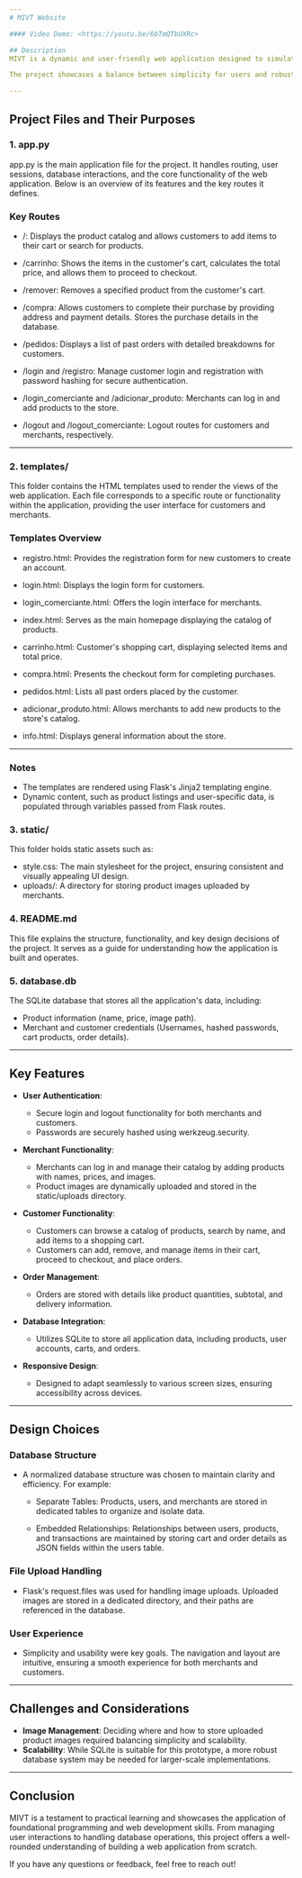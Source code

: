 ```yaml
---
# MIVT Website

#### Video Demo: <https://youtu.be/6bTmQTbUXRc>

## Description
MIVT is a dynamic and user-friendly web application designed to simulate a virtual store for accessories. The platform provides functionalities for both merchants and customers, creating a comprehensive e-commerce experience. Merchants can easily register their products, including names, prices, and images, while customers can browse, add items to their cart, and complete purchases.

The project showcases a balance between simplicity for users and robust backend functionality, emphasizing practical coding skills learned through the CS50x course and beyond.

---
```


## Project Files and Their Purposes

### 1. **app.py**

app.py is the main application file for the project. It handles routing, user sessions, database interactions, and the core functionality of the web application. Below is an overview of its features and the key routes it defines.


### Key Routes

- /:
  Displays the product catalog and allows customers to add items to their cart or search for products.

- /carrinho:
  Shows the items in the customer's cart, calculates the total price, and allows them to proceed to checkout.

- /remover:
  Removes a specified product from the customer's cart.

- /compra:
  Allows customers to complete their purchase by providing address and payment details. Stores the purchase details in the database.

- /pedidos:
  Displays a list of past orders with detailed breakdowns for customers.

- /login and /registro:
  Manage customer login and registration with password hashing for secure authentication.

- /login_comerciante and /adicionar_produto:
  Merchants can log in and add products to the store.

- /logout and /logout_comerciante:
  Logout routes for customers and merchants, respectively.

---


### 2. **templates/**
This folder contains the HTML templates used to render the views of the web application. Each file corresponds to a specific route or functionality within the application, providing the user interface for customers and merchants.


### Templates Overview

- registro.html:
  Provides the registration form for new customers to create an account.

- login.html:
  Displays the login form for customers.

- login_comerciante.html:
  Offers the login interface for merchants.

- index.html:
  Serves as the main homepage displaying the catalog of products.

- carrinho.html:
  Customer's shopping cart, displaying selected items and total price.

-  compra.html:
  Presents the checkout form for completing purchases.

- pedidos.html:
  Lists all past orders placed by the customer.

- adicionar_produto.html:
  Allows merchants to add new products to the store's catalog.

-  info.html:
  Displays general information about the store.

---

### Notes
- The templates are rendered using Flask's Jinja2 templating engine.
- Dynamic content, such as product listings and user-specific data, is populated through variables passed from Flask routes.


### 3. **static/**
This folder holds static assets such as:
- style.css: The main stylesheet for the project, ensuring consistent and visually appealing UI design.
- uploads/: A directory for storing product images uploaded by merchants.

### 4. **README.md**
This file explains the structure, functionality, and key design decisions of the project. It serves as a guide for understanding how the application is built and operates.

### 5. **database.db**
The SQLite database that stores all the application's data, including:
- Product information (name, price, image path).
- Merchant and customer credentials (Usernames, hashed passwords, cart products, order details).

---

## Key Features

- **User Authentication**:
  - Secure login and logout functionality for both merchants and customers.
  - Passwords are securely hashed using werkzeug.security.

- **Merchant Functionality**:
  - Merchants can log in and manage their catalog by adding products with names, prices, and images.
  - Product images are dynamically uploaded and stored in the static/uploads directory.

- **Customer Functionality**:
  - Customers can browse a catalog of products, search by name, and add items to a shopping cart.
  - Customers can add, remove, and manage items in their cart, proceed to checkout, and place orders.

- **Order Management**:
  - Orders are stored with details like product quantities, subtotal, and delivery information.

- **Database Integration**:
  - Utilizes SQLite to store all application data, including products, user accounts, carts, and orders.

- **Responsive Design**:
  - Designed to adapt seamlessly to various screen sizes, ensuring accessibility across devices.


---

## Design Choices

### Database Structure
- A normalized database structure was chosen to maintain clarity and efficiency. For example:

  - Separate Tables: Products, users, and merchants are stored in dedicated tables to organize and isolate data.

  - Embedded Relationships: Relationships between users, products, and transactions are maintained by storing cart and order details as JSON fields within the users table.

### File Upload Handling
- Flask's request.files was used for handling image uploads. Uploaded images are stored in a dedicated directory, and their paths are referenced in the database.

### User Experience
- Simplicity and usability were key goals. The navigation and layout are intuitive, ensuring a smooth experience for both merchants and customers.

---

## Challenges and Considerations
- **Image Management**: Deciding where and how to store uploaded product images required balancing simplicity and scalability.
- **Scalability**: While SQLite is suitable for this prototype, a more robust database system may be needed for larger-scale implementations.

---

## Conclusion
MIVT is a testament to practical learning and showcases the application of foundational programming and web development skills. From managing user interactions to handling database operations, this project offers a well-rounded understanding of building a web application from scratch.

If you have any questions or feedback, feel free to reach out!